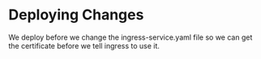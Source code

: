 # Deploying Changes
We deploy before we change the ingress-service.yaml file so we can get the certificate before we tell ingress to use it.  

